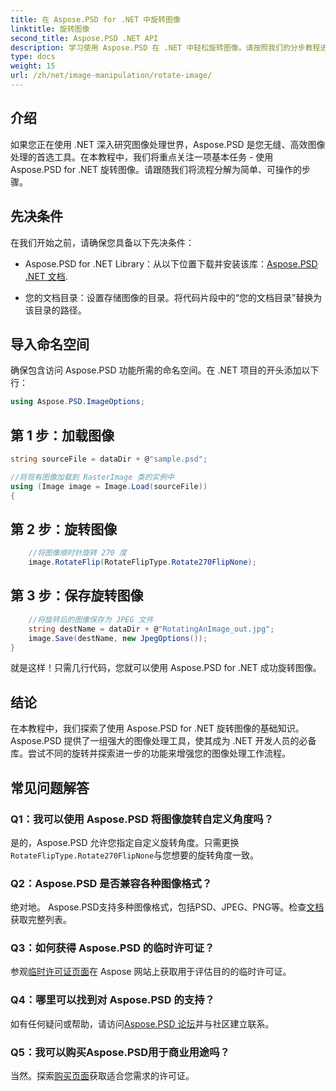```yaml
---
title: 在 Aspose.PSD for .NET 中旋转图像
linktitle: 旋转图像
second_title: Aspose.PSD .NET API
description: 学习使用 Aspose.PSD 在 .NET 中轻松旋转图像。请按照我们的分步教程进行操作。
type: docs
weight: 15
url: /zh/net/image-manipulation/rotate-image/
---
```

## 介绍

如果您正在使用 .NET 深入研究图像处理世界，Aspose.PSD 是您无缝、高效图像处理的首选工具。在本教程中，我们将重点关注一项基本任务 - 使用 Aspose.PSD for .NET 旋转图像。请跟随我们将流程分解为简单、可操作的步骤。

## 先决条件

在我们开始之前，请确保您具备以下先决条件：

-  Aspose.PSD for .NET Library：从以下位置下载并安装该库：[Aspose.PSD .NET 文档](https://reference.aspose.com/psd/net/).

- 您的文档目录：设置存储图像的目录。将代码片段中的“您的文档目录”替换为该目录的路径。

## 导入命名空间

确保包含访问 Aspose.PSD 功能所需的命名空间。在 .NET 项目的开头添加以下行：

```csharp
using Aspose.PSD.ImageOptions;
```

## 第 1 步：加载图像

```csharp
string sourceFile = dataDir + @"sample.psd";

//将现有图像加载到 RasterImage 类的实例中
using (Image image = Image.Load(sourceFile))
{
```

## 第 2 步：旋转图像

```csharp
    //将图像顺时针旋转 270 度
    image.RotateFlip(RotateFlipType.Rotate270FlipNone);
```

## 第 3 步：保存旋转图像

```csharp
    //将旋转后的图像保存为 JPEG 文件
    string destName = dataDir + @"RotatingAnImage_out.jpg";
    image.Save(destName, new JpegOptions());
}
```

就是这样！只需几行代码，您就可以使用 Aspose.PSD for .NET 成功旋转图像。

## 结论

在本教程中，我们探索了使用 Aspose.PSD for .NET 旋转图像的基础知识。 Aspose.PSD 提供了一组强大的图像处理工具，使其成为 .NET 开发人员的必备库。尝试不同的旋转并探索进一步的功能来增强您的图像处理工作流程。

## 常见问题解答

### Q1：我可以使用 Aspose.PSD 将图像旋转自定义角度吗？

是的，Aspose.PSD 允许您指定自定义旋转角度。只需更换`RotateFlipType.Rotate270FlipNone`与您想要的旋转角度一致。

### Q2：Aspose.PSD 是否兼容各种图像格式？

绝对地。 Aspose.PSD支持多种图像格式，包括PSD、JPEG、PNG等。检查[文档](https://reference.aspose.com/psd/net/)获取完整列表。

### Q3：如何获得 Aspose.PSD 的临时许可证？

参观[临时许可证页面](https://purchase.aspose.com/temporary-license/)在 Aspose 网站上获取用于评估目的的临时许可证。

### Q4：哪里可以找到对 Aspose.PSD 的支持？

如有任何疑问或帮助，请访问[Aspose.PSD 论坛](https://forum.aspose.com/c/psd/34)并与社区建立联系。

### Q5：我可以购买Aspose.PSD用于商业用途吗？

当然。探索[购买页面](https://purchase.aspose.com/buy)获取适合您需求的许可证。